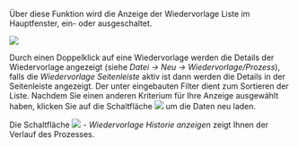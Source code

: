 Über diese Funktion wird die Anzeige der Wiedervorlage Liste im Hauptfenster, ein- oder ausgeschaltet. 

![](http://xpecto.github.io/docs/img/img_1439993705072.png)

Durch einen Doppelklick auf eine Wiedervorlage werden die Details der Wiedervorlage angezeigt (siehe *Datei → Neu → Wiedervorlage/Prozess*), falls die *Wiedervorlage Seitenleiste* aktiv ist dann werden die Details in der Seitenleiste angezeigt.
Der unter eingebauten Filter dient zum Sortieren der Liste. Nachdem Sie einen anderen Kriterium für Ihre Anzeige ausgewählt haben, klicken Sie auf die Schaltfläche ![](http://xpecto.github.io/docs/img/img_1439994170249.png) um die Daten neu laden.


Die Schaltfläche ![](http://xpecto.github.io/docs/img/img_1439994083070.png) - *Wiedervorlage Historie anzeigen* zeigt Ihnen der Verlauf des Prozesses.